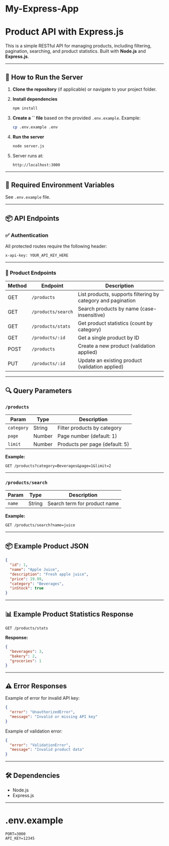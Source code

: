 # My-Express-App
# Product API with Express.js

This is a simple RESTful API for managing products, including filtering, pagination, searching, and product statistics. Built with **Node.js** and **Express.js**.

---

## 🚀 How to Run the Server

1. **Clone the repository** (if applicable) or navigate to your project folder.

2. **Install dependencies**

   ```bash
   npm install
   ```

3. **Create a ****\`\`**** file** based on the provided `.env.example`. Example:

   ```bash
   cp .env.example .env
   ```

4. **Run the server**

   ```bash
   node server.js
   ```

5. Server runs at:

   ```
   http://localhost:3000
   ```

---

## 🔑 Required Environment Variables

See `.env.example` file.

---

## 📦 API Endpoints

### ✅ **Authentication**

All protected routes require the following header:

```http
x-api-key: YOUR_API_KEY_HERE
```

---

### 📃 **Product Endpoints**

| Method | Endpoint           | Description                                                  |
| ------ | ------------------ | ------------------------------------------------------------ |
| GET    | `/products`        | List products, supports filtering by category and pagination |
| GET    | `/products/search` | Search products by name (case-insensitive)                   |
| GET    | `/products/stats`  | Get product statistics (count by category)                   |
| GET    | `/products/:id`    | Get a single product by ID                                   |
| POST   | `/products`        | Create a new product (validation applied)                    |
| PUT    | `/products/:id`    | Update an existing product (validation applied)              |

---

## 🔍 **Query Parameters**

### `/products`

| Param      | Type   | Description                    |
| ---------- | ------ | ------------------------------ |
| `category` | String | Filter products by category    |
| `page`     | Number | Page number (default: 1)       |
| `limit`    | Number | Products per page (default: 5) |

**Example:**

```
GET /products?category=Beverages&page=1&limit=2
```

---

### `/products/search`

| Param  | Type   | Description                  |
| ------ | ------ | ---------------------------- |
| `name` | String | Search term for product name |

**Example:**

```
GET /products/search?name=juice
```

---

## 📦 **Example Product JSON**

```json
{
  "id": 1,
  "name": "Apple Juice",
  "description": "Fresh apple juice",
  "price": 19.99,
  "category": "Beverages",
  "inStock": true
}
```

---

## 📊 **Example Product Statistics Response**

```
GET /products/stats
```

**Response:**

```json
{
  "beverages": 3,
  "bakery": 2,
  "groceries": 1
}
```

---

## ⚠️ **Error Responses**

Example of error for invalid API key:

```json
{
  "error": "UnauthorizedError",
  "message": "Invalid or missing API key"
}
```

Example of validation error:

```json
{
  "error": "ValidationError",
  "message": "Invalid product data"
}
```

---

## 🛠 Dependencies

* Node.js
* Express.js

---

# .env.example

```env
PORT=3000
API_KEY=12345

